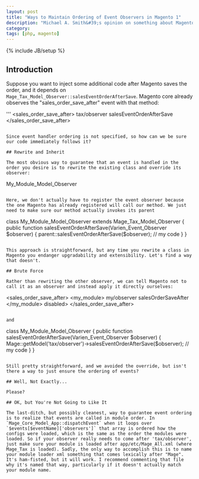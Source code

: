 ```yaml
---
layout: post
title: "Ways to Maintain Ordering of Event Observers in Magento 1"
description: "Michael A. Smith&#39;s opinion on something about Magento event observer ordering (with a handful of facts thrown in)"
category: 
tags: [php, magento]
---
```

{% include JB/setup %}

## Introduction
Suppose you want to inject some additional code after Magento saves the order, and it depends on `Mage_Tax_Model_Observer::salesEventOrderAfterSave`. Magento core already observes the "sales_order_save_after" event with that method:

'''
<config><global><events>
	<sales_order_save_after>
		<observers>
			<tax>
				<class>tax/observer</class>
				<method>salesEventOrderAfterSave</method>
			</tax>
		</observers>
	</sales_order_save_after>
</events></global></config>
```

Since event handler ordering is not specified, so how can we be sure our code immediately follows it?

## Rewrite and Inherit

The most obvious way to guarantee that an event is handled in the order you desire is to rewrite the existing class and override its observer:

```
<config><global><models><tax><rewrite>
	<observer>My_Module_Model_Observer</observer>
</rewrite></models></tax></global></config>
```

Here, we don't actually have to register the event observer because the one Magento has already registered will call our method. We just need to make sure our method actually invokes its parent

```
class My_Module_Model_Observer extends Mage_Tax_Model_Observer
{
	public function salesEventOrderAfterSave(Varien_Event_Observer $observer)
	{
		parent::salesEventOrderAfterSave($observer);
		// my code
	}
}
```

This approach is straightforward, but any time you rewrite a class in Magento you endanger upgradability and extensibility. Let's find a way that doesn't.

## Brute Force

Rather than rewriting the other observer, we can tell Magento not to call it as an observer and instead apply it directly ourselves:

```
<config><global><events>
	<sales_order_save_after>
		<observers>
			<my_module>
				<class>my/observer</class>
				<method>salesOrderSaveAfter</method>
			</my_module>
			<tax>
				<type>disabled>
			</tax>
		</observers>
	</sales_order_save_after>
</events></global></config>
```

and

```
class My_Module_Model_Observer
{
	public function salesEventOrderAfterSave(Varien_Event_Observer $observer)
	{
		Mage::getModel('tax/observer')->salesEventOrderAfterSave($observer);
		// my code
	}
}
```

Still pretty straightforward, and we avoided the override, but isn't there a way to just ensure the ordering of events?

## Well, Not Exactly...

Please?

## OK, but You're Not Going to Like It

The last-ditch, but possibly cleanest, way to guarantee event ordering is to realize that events are called in module order. In `Mage_Core_Model_App::dispatchEvent` when it loops over `$events[$eventName]['observers']` that array is ordered how the configs were loaded, which is the same as the order the modules were loaded. So if your observer really needs to come after 'tax/observer', just make sure your module is loaded after app/etc/Mage_All.xml (where Mage_Tax is loaded). Sadly, the only way to accomplish this is to name your module loader xml something that comes lexically after "Mage". It's ham-fisted, but it will work. I recommend commenting that file why it's named that way, particularly if it doesn't actually match your module name.


